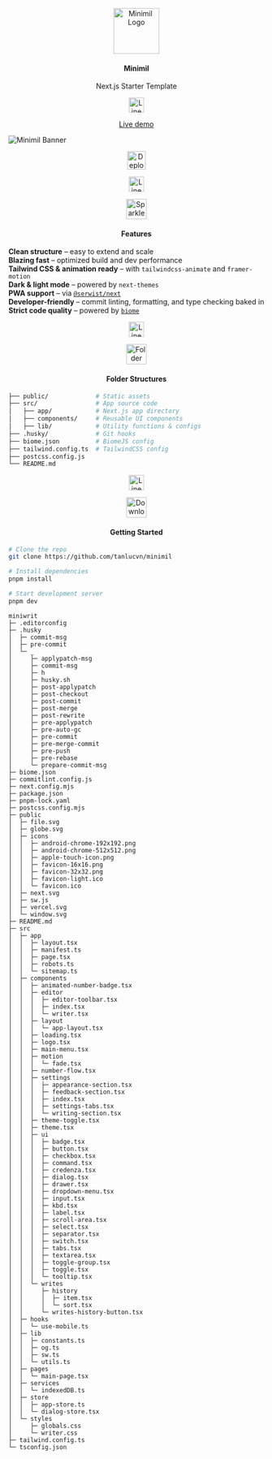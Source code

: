 <p align="center">
	<img alt="Minimil Logo" src=".github/assets/logo.png" width="90">
	<h4 align="center">Minimil</h4>
  <p align="center">Next.js Starter Template</p>
</p>

<p align="center">
  <picture>
    <source media="(prefers-color-scheme: dark)" srcset="https://res.cloudinary.com/ddkhkc3uu/image/upload/v1744549191/github-repo-icons/squiggly-line-light.svg">
    <img alt="Line Icon" src="https://res.cloudinary.com/ddkhkc3uu/image/upload/v1744549190/github-repo-icons/squiggly-line-dark.svg" width="30">
  </picture>
</p>

<p align="center">
	<a href="https://minimil.vercel.app/">Live demo</a>
</p>

![Minimil Banner](.github/assets/banner.jpg)

<p align="center">
  <a href="https://vercel.com/new/clone?repository-url=https://github.com/tanlucvn/minimil&env=NEXT_PUBLIC_SITE_URL&project-name=minimil&repository-name=minimil">
    <img src=".github/assets/deploy.png" alt="Deploy to Vercel" height="36"/>
  </a>
</p>

<p align="center">
  <picture>
    <source media="(prefers-color-scheme: dark)" srcset="https://res.cloudinary.com/ddkhkc3uu/image/upload/v1744549191/github-repo-icons/squiggly-line-light.svg">
    <img alt="Line Icon" src="https://res.cloudinary.com/ddkhkc3uu/image/upload/v1744549190/github-repo-icons/squiggly-line-dark.svg" width="30">
  </picture>
</p>

<div align="center">
  <picture>
    <source media="(prefers-color-scheme: dark)" srcset="https://res.cloudinary.com/ddkhkc3uu/image/upload/v1744550370/github-repo-icons/sparkle-light-border.svg">
    <img alt="Sparkle Icon" src="https://res.cloudinary.com/ddkhkc3uu/image/upload/v1744550316/github-repo-icons/sparkle-dark-border.svg" width="40">
  </picture>

  <h4>Features</h4>
</div>

**Clean structure** – easy to extend and scale  
**Blazing fast** – optimized build and dev performance  
**Tailwind CSS & animation ready** – with `tailwindcss-animate` and `framer-motion`  
**Dark & light mode** – powered by `next-themes`  
**PWA support** – via [`@serwist/next`](https://www.npmjs.com/package/@serwist/next)  
**Developer-friendly** – commit linting, formatting, and type checking baked in  
**Strict code quality** – powered by [`biome`](https://biomejs.dev/)

<p align="center">
  <picture>
    <source media="(prefers-color-scheme: dark)" srcset="https://res.cloudinary.com/ddkhkc3uu/image/upload/v1744549191/github-repo-icons/squiggly-line-light.svg">
    <img alt="Line Icon" src="https://res.cloudinary.com/ddkhkc3uu/image/upload/v1744549190/github-repo-icons/squiggly-line-dark.svg" width="30">
  </picture>
</p>

<div align="center">
  <picture>
    <source media="(prefers-color-scheme: dark)" srcset="https://res.cloudinary.com/ddkhkc3uu/image/upload/v1744550826/github-repo-icons/folder-light.svg">
    <img alt="Folder Icon" src="https://res.cloudinary.com/ddkhkc3uu/image/upload/v1744550827/github-repo-icons/folder-dark.svg" width="40">
  </picture>

  <h4>Folder Structures</h4>
</div>

```bash
├── public/             # Static assets
├── src/                # App source code
│   ├── app/            # Next.js app directory
│   ├── components/     # Reusable UI components
│   ├── lib/            # Utility functions & configs
├── .husky/             # Git hooks
├── biome.json          # BiomeJS config
├── tailwind.config.ts  # TailwindCSS config
├── postcss.config.js
└── README.md           
```

<p align="center">
  <picture>
    <source media="(prefers-color-scheme: dark)" srcset="https://res.cloudinary.com/ddkhkc3uu/image/upload/v1744549191/github-repo-icons/squiggly-line-light.svg">
    <img alt="Line Icon" src="https://res.cloudinary.com/ddkhkc3uu/image/upload/v1744549190/github-repo-icons/squiggly-line-dark.svg" width="30">
  </picture>
</p>

<div align="center">
  <picture>
    <source media="(prefers-color-scheme: dark)" srcset="https://res.cloudinary.com/ddkhkc3uu/image/upload/v1744550896/github-repo-icons/download-light.svg">
    <img alt="Download Icon" src="https://res.cloudinary.com/ddkhkc3uu/image/upload/v1744550892/github-repo-icons/download-dark.svg" width="40">
  </picture>

  <h4>Getting Started</h4>
</div>

```bash
# Clone the repo
git clone https://github.com/tanlucvn/minimil

# Install dependencies
pnpm install

# Start development server
pnpm dev
```

```
miniwrit
├─ .editorconfig
├─ .husky
│  ├─ commit-msg
│  ├─ pre-commit
│  └─ _
│     ├─ applypatch-msg
│     ├─ commit-msg
│     ├─ h
│     ├─ husky.sh
│     ├─ post-applypatch
│     ├─ post-checkout
│     ├─ post-commit
│     ├─ post-merge
│     ├─ post-rewrite
│     ├─ pre-applypatch
│     ├─ pre-auto-gc
│     ├─ pre-commit
│     ├─ pre-merge-commit
│     ├─ pre-push
│     ├─ pre-rebase
│     └─ prepare-commit-msg
├─ biome.json
├─ commitlint.config.js
├─ next.config.mjs
├─ package.json
├─ pnpm-lock.yaml
├─ postcss.config.mjs
├─ public
│  ├─ file.svg
│  ├─ globe.svg
│  ├─ icons
│  │  ├─ android-chrome-192x192.png
│  │  ├─ android-chrome-512x512.png
│  │  ├─ apple-touch-icon.png
│  │  ├─ favicon-16x16.png
│  │  ├─ favicon-32x32.png
│  │  ├─ favicon-light.ico
│  │  └─ favicon.ico
│  ├─ next.svg
│  ├─ sw.js
│  ├─ vercel.svg
│  └─ window.svg
├─ README.md
├─ src
│  ├─ app
│  │  ├─ layout.tsx
│  │  ├─ manifest.ts
│  │  ├─ page.tsx
│  │  ├─ robots.ts
│  │  └─ sitemap.ts
│  ├─ components
│  │  ├─ animated-number-badge.tsx
│  │  ├─ editor
│  │  │  ├─ editor-toolbar.tsx
│  │  │  ├─ index.tsx
│  │  │  └─ writer.tsx
│  │  ├─ layout
│  │  │  └─ app-layout.tsx
│  │  ├─ loading.tsx
│  │  ├─ logo.tsx
│  │  ├─ main-menu.tsx
│  │  ├─ motion
│  │  │  └─ fade.tsx
│  │  ├─ number-flow.tsx
│  │  ├─ settings
│  │  │  ├─ appearance-section.tsx
│  │  │  ├─ feedback-section.tsx
│  │  │  ├─ index.tsx
│  │  │  ├─ settings-tabs.tsx
│  │  │  └─ writing-section.tsx
│  │  ├─ theme-toggle.tsx
│  │  ├─ theme.tsx
│  │  ├─ ui
│  │  │  ├─ badge.tsx
│  │  │  ├─ button.tsx
│  │  │  ├─ checkbox.tsx
│  │  │  ├─ command.tsx
│  │  │  ├─ credenza.tsx
│  │  │  ├─ dialog.tsx
│  │  │  ├─ drawer.tsx
│  │  │  ├─ dropdown-menu.tsx
│  │  │  ├─ input.tsx
│  │  │  ├─ kbd.tsx
│  │  │  ├─ label.tsx
│  │  │  ├─ scroll-area.tsx
│  │  │  ├─ select.tsx
│  │  │  ├─ separator.tsx
│  │  │  ├─ switch.tsx
│  │  │  ├─ tabs.tsx
│  │  │  ├─ textarea.tsx
│  │  │  ├─ toggle-group.tsx
│  │  │  ├─ toggle.tsx
│  │  │  └─ tooltip.tsx
│  │  └─ writes
│  │     ├─ history
│  │     │  ├─ item.tsx
│  │     │  └─ sort.tsx
│  │     └─ writes-history-button.tsx
│  ├─ hooks
│  │  └─ use-mobile.ts
│  ├─ lib
│  │  ├─ constants.ts
│  │  ├─ og.ts
│  │  ├─ sw.ts
│  │  └─ utils.ts
│  ├─ pages
│  │  └─ main-page.tsx
│  ├─ services
│  │  └─ indexedDB.ts
│  ├─ store
│  │  ├─ app-store.ts
│  │  └─ dialog-store.tsx
│  └─ styles
│     ├─ globals.css
│     └─ writer.css
├─ tailwind.config.ts
└─ tsconfig.json

```